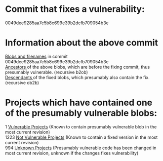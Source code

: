 <h1>Commit that fixes a vulnerability:</h1>
0049dee9285aa7c5b8c699e39b2dcfb709054b3e
<p />
<h1>Information about the above commit</h1>
<a href=blobs.md>Blobs and filenames</a> in commit 0049dee9285aa7c5b8c699e39b2dcfb709054b3e<br />
<a href=bad_blobs.txt>Ancestors </a> of the above blobs, which are before the fixing commit, thus presumably vulnerable. (recursive b2ob)<br />
<a href=good_blobs.txt>Descendants </a> of the fixed blobs, which presumably also contain the fix. (recursive ob2b)<br />
<p />
<h1>Projects which have contained one of the presumably vulnerable blobs:</h1>
1 <a href=vulnerable.md>Vulnerable Projects</a> (Known to contain presumably vulnerable blob in the most current revision)<br />
1223 <a href=not-vulnerable.md>Not Vulnerable Projects</a> (Known to contain a fixed version in the most current revision)<br />
994 <a href=unknown.md>Unknown Projects</a> (Presumably vulnerable code has been changed in most current revision, unknown if the changes fixes vulnerability)<br />
<p />
